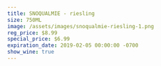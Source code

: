 ```yaml
---
title: SNOQUALMIE - riesling
size: 750ML
image: /assets/images/snoqualmie-riesling-1.png
reg_price: $8.99
special_price: $6.99
expiration_date: 2019-02-05 00:00:00 -0700
show_wine: true
---
```


